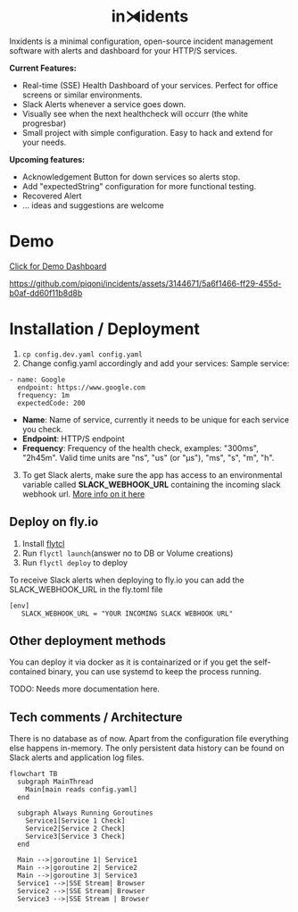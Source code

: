 <h1 align="center"> in⧕idents </h1>

Inxidents is a minimal configuration, open-source incident management software with alerts and dashboard for your HTTP/S services.

**Current Features:**
- Real-time (SSE) Health Dashboard of your services. Perfect for office screens or similar environments.
- Slack Alerts whenever a service goes down.
- Visually see when the next healthcheck will occurr (the white progresbar)
- Small project with simple configuration. Easy to hack and extend for your needs.

**Upcoming features:**
- Acknowledgement Button for down services so alerts stop. 
- Add "expectedString" configuration for more functional testing.
- Recovered Alert
- ... ideas and suggestions are welcome

# Demo
[Click for Demo Dashboard](https://incidents.fly.dev/)

https://github.com/piqoni/incidents/assets/3144671/5a6f1466-ff29-455d-b0af-dd60f11b8d8b

# Installation / Deployment
1. ```cp config.dev.yaml config.yaml```
2. Change config.yaml accordingly and add your services:
Sample service: 
```
- name: Google
  endpoint: https://www.google.com
  frequency: 1m
  expectedCode: 200
```
- **Name**: Name of service, currently it needs to be unique for each service you check. 
- **Endpoint**: HTTP/S endpoint
- **Frequency**:  Frequency of the health check, examples: "300ms", "2h45m". Valid time units are "ns", "us" (or "µs"), "ms", "s", "m", "h".
3. To get Slack alerts, make sure the app has access to an environmental variable called **SLACK_WEBHOOK_URL** containing the incoming slack webhook url. [More info on it here](https://api.slack.com/messaging/webhooks)

## Deploy on fly.io
1. Install [flytcl](https://fly.io/docs/hands-on/install-flyctl/)
2. Run ```flyctl launch```(answer no to DB or Volume creations)
3. Run ```flyctl deploy``` to deploy

To receive Slack alerts when deploying to fly.io you can add the SLACK_WEBHOOK_URL in the fly.toml file
```
[env]
   SLACK_WEBHOOK_URL = "YOUR INCOMING SLACK WEBHOOK URL"
```

## Other deployment methods
You can deploy it via docker as it is containarized or if you get the self-contained binary, you can use systemd to keep the process running.

TODO: Needs more documentation here.


## Tech comments / Architecture
There is no database as of now. Apart from the configuration file everything else happens in-memory. The only persistent data history can be found on Slack alerts and application log files. 
```mermaid
flowchart TB
  subgraph MainThread
    Main[main reads config.yaml]
  end

  subgraph Always Running Goroutines
    Service1[Service 1 Check]
    Service2[Service 2 Check]
    Service3[Service 3 Check]
  end

  Main -->|goroutine 1| Service1
  Main -->|goroutine 2| Service2
  Main -->|goroutine 3| Service3
  Service1 -->|SSE Stream| Browser
  Service2 -->|SSE Stream| Browser
  Service3 -->|SSE Stream | Browser
```

